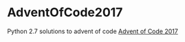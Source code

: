 # AdventOfCode2017
Python 2.7 solutions to advent of code [Advent of Code 2017](https://adventofcode.com/2017)